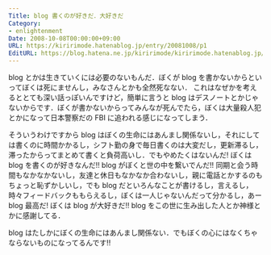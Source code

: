 ```yaml
---
Title: blog 書くのが好きだ．大好きだ
Category:
- enlightenment
Date: 2008-10-08T00:00:00+09:00
URL: https://kiririmode.hatenablog.jp/entry/20081008/p1
EditURL: https://blog.hatena.ne.jp/kiririmode/kiririmode.hatenablog.jp/atom/entry/8454420450078214056
---
```



blog とかは生きていくには必要のないもんだ．ぼくが blog を書かないからといってぼくは死にませんし，みなさんとかも全然死なない．
これはなぜかを考えるととても深い話っぽいんですけど，簡単に言うと blog はデスノートとかじゃないからです．ぼくが書かないからってみんなが死んでたら，ぼくは大量殺人犯とかになって日本警察だの FBI に追われる感じになってしまう．


そういうわけですから blog はぼくの生命にはあんまし関係ないし，それにしては書くのに時間かかるし，シフト勤の身で毎日書くのは大変だし，更新滞るし，滞ったからってまとめて書くと負荷高いし．でもやめたくはないんだ! ぼくは blog を書くのが好きなんだ!! blog がぼくと世の中を繋いでんだ!!
同期と会う時間もなかなかないし，友達と休日もなかなか合わないし，親に電話とかするのもちょっと恥ずかしいし，でも blog だといろんなことが書けるし，言えるし，時々フィードバックももらえるし，ぼくは一人じゃないんだって分かるし，あー blog 最高だ! ぼくは blog が大好きだ!! blog をこの世に生み出した人とか神様とかに感謝してる．


blog はたしかにぼくの生命にはあんまし関係ない．でもぼくの心にはなくちゃならないものになってるんです!!
